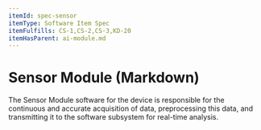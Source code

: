 ```yaml
---
itemId: spec-sensor
itemType: Software Item Spec
itemFulfills: CS-1,CS-2,CS-3,KD-20
itemHasParent: ai-module.md
---
```


# Sensor Module (Markdown)

The Sensor Module software for the device is responsible for the continuous and accurate acquisition of data, preprocessing this data, and transmitting it to the software subsystem for real-time analysis.
